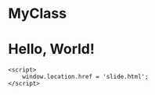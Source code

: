 # MyClass

<html>
<head>
    <title>HTML Code</title>
</head>
<body>
    <h1>Hello, World!</h1>

    <script>
        window.location.href = 'slide.html';
    </script>
</body>
</html>
